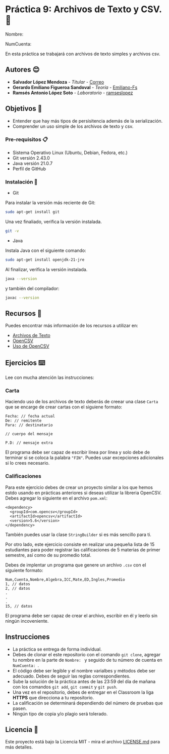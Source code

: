 # Práctica 9: Archivos de Texto y CSV. 📌

Nombre: 

NumCuenta: 

En esta práctica se trabajará con archivos de texto simples y archivos csv.

## Autores 😊
* **Salvador López Mendoza** - *Titular* - [Correo](slm@ciencias.unam.mx)
* **Gerardo Emiliano Figueroa Sandoval** - *Teoría* - [Emiliano-Fs](https://github.com/Emiliano-FS)
* **Ramsés Antonio López Soto** - *Laboratorio* - [ramseslopez](https://github.com/ramseslopez)
  
## Objetivos 🚀

- Entender que hay más tipos de persisitencia además de la serialización.
- Comprender un uso simple de los archivos de texto y csv.

### Pre-requisitos 📋

- Sistema Operativo Linux (Ubuntu, Debian, Fedora, etc.)
- Git versión 2.43.0
- Java versión 21.0.7
- Perfil de GitHub

### Instalación 🔧

- Git

Para instalar la versión más reciente de Git:

```bash
sudo apt-get install git

```
Una vez finaliado, verifica la versión instalada.

```bash
git -v
```

- Java
  
Instala Java con el siguiente comando:

```bash
sudo apt-get install openjdk-21-jre
```

Al finalizar, verifica la versión instalada.

```bash
java --version
```
y también del compilador:

```bash
javac --version
``` 

## Recursos 📖

Puedes encontrar más información de los recursos a utilizar en:

- [Archivos de Texto](https://puntocomnoesunlenguaje.blogspot.com/2013/05/ficheros-de-texto-en-java.html)
- [OpenCSV](https://opencsv.sourceforge.net/)
- [Uso de OpenCSV](https://vaadin-com.translate.goog/blog/read-and-display-a-csv-file-in-java?_x_tr_sl=en&_x_tr_tl=es&_x_tr_hl=es&_x_tr_pto=tc)

## Ejercicios ⌨️

Lee con mucha atención las instrucciones:

### Carta

Haciendo uso de los archivos de texto deberás de creear una clase `Carta` que se encarge de crear cartas con el siguiene formato:

```
Fecha: // fecha actual
De: // remitente
Para: // destinatario

// cuerpo del mensaje

P.D: // mensaje extra

```
El programa debe ser capaz de escribir línea por línea y solo debe de terminar si se coloca la palabra `"FIN"`. Puedes usar excepciones adicionales si lo crees necesario.


### Calificaciones

Para este ejercicio debes de crear un proyecto similar a los que hemos estdo usando en prácticas anteriores si deseas utilizar la libreria OpenCSV. Debes agregar lo siguiente en el archivo `pom.xml`:

```
<dependency>
  <groupId>com.opencsv</groupId>
  <artifactId>opencsv</artifactId>
  <version>5.6</version>
</dependency>
```

También puedes usar la clase `StringBuilder` si es más sencillo para ti.

Por otro lado, este ejercicio consiste en realizar una pequeña lista de 15 estudiantes para poder registrar las calificaciones de 5 materias de primer semestre, así como de su promedio total.

Debes de implentar un programa que genere un archivo `.csv` con el siguiente formato:

```
Num,Cuenta,Nombre,Algebra,ICC,Mate,ED,Ingles,Promedio
1, // datos
2, // datos
.
.
.
15, // datos
```

El programa debe ser capaz de crear el archivo, escribir en él y leerlo sin ningún incoveniente.


## Instrucciones

* La práctica se entrega de forma individual.
* Debes de clonar el este repositorio con el comando `git clone`, agregar tu nombre en la parte de `Nombre: ` y seguido de tu número de cuenta en `NumCuenta: `.
* El código debe ser legible y el nombre varialbes y métodos debe ser adecuado. Debes de seguir las reglas correspondientes.
* Sube la solución de la práctica antes de las 23:59 del día de mañana con los comandos `git add`, `git commit` y `git push`.
* Una vez en el repositorio, debes de entregar en el Classroom la liga **HTTPS** que direcciona a tu repositorio.
* La calificación se determinará dependiendo del número de pruebas que pasen.
* Ningún tipo de copia y/o plagio será tolerado.

## Licencia 📄

Este proyecto está bajo la Licencia MIT - mira el archivo [LICENSE.md](LICENSE.md) para más detalles.
